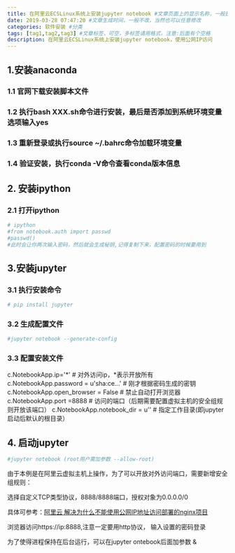 ```yaml
---
title: 在阿里云ECSLinux系统上安装jupyter notebook #文章页面上的显示名称，一般是中文
date: 2019-03-28 07:47:20 #文章生成时间，一般不改，当然也可以任意修改
categories: 软件安装 #分类
tags: [tag1,tag2,tag3] #文章标签，可空，多标签请用格式，注意:后面有个空格
description: 在阿里云ECSLinux系统上安装jupyter notebook，使用公网IP访问
---
```


<!--more-->

## 1.安装anaconda

### 1.1 官网下载安装脚本文件

### 1.2 执行bash XXX.sh命令进行安装，最后是否添加到系统环境变量选项输入yes

### 1.3 重新登录或执行source ~/.bahrc命令加载环境变量

### 1.4 验证安装，执行conda -V命令查看conda版本信息

## 2. 安装ipython

### 2.1 打开ipython


```python
# ipython
#from notebook.auth import passwd
#passwd()
#此时会让你两次输入密码，然后就会生成秘钥,记得复制下来，配置密码的时候要用到
```

## 3.安装jupyter

### 3.1 执行安装命令


```python
# pip install jupyter
```

### 3.2 生成配置文件


```python
#jupyter notebook --generate-config
```

### 3.3 配置安装文件

> 
c.NotebookApp.ip='*'                 # 对外访问ip，*表示开放所有
c.NotebookApp.password = u'sha:ce...'     # 刚才根据密码生成的密钥
c.NotebookApp.open_browser = False       # 禁止自动打开浏览器
c.NotebookApp.port =8888              # 访问的端口（后期需要配置虚拟主机的安全组规则开放该端口）
c.NotebookApp.notebook_dir = u''         # 指定工作目录(即jupyter启动后默认的根目录）

## 4. 启动jupyter


```python
#jupyter notebook (root用户需加参数 --allow-root)
```

由于本例是在阿里云虚拟主机上操作，为了可以开放对外访问端口，需要新增安全组规则：

选择自定义TCP类型协议，8888/8888端口，授权对象为0.0.0.0/0

具体可参考：[阿里云 解决为什么不能使用公网IP地址访问部署的nginx项目](https://blog.csdn.net/LIU_KuLaLaLa/article/details/77772984?locationNum=6&fps=1)

浏览器访问https://ip:8888,注意一定要用http协议， 输入设置的密码登录

为了使得进程保持在后台运行，可以在jupyter ontebook后面加参数 &
